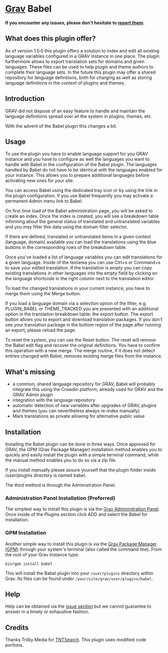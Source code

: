 # [Grav](http://getgrav.org) Babel

**If you encounter any issues, please don't hesitate
to [report
them](https://github.com/leotiger/grav-plugin-babel/issues).**


## What does this plugin offer?

As of version 1.0.0 this plugin offers a solution to index and edit all existing language variables configured in a GRAV instance
in one place. The plugin furthermore allows to export translation sets for domains and given languages. These files can be used to help
plugin and theme authors to complete their language sets. In the future this plugin may offer a shared repository for language definitions,
both for charging as well as storing language definitions in the context of plugins and themes.

## Introduction

GRAV did not dispose of an easy feature to handle and maintain the language definitions spread over all the system in plugins, themes, etc.

With the advent of the Babel plugin this changes a bit.

## Usage

To use the plugin you have to enable language support for you GRAV instance and you have to configure as well the languages you want to
handle with Babel in the configuration of the Babel plugin. The languages handled by Babel do not have to be identical with the languages enabled for your
instance. This allows you to prepare additional languages before activating new ones for your site.

You can access Babel using the dedicated tray icon or by using the link in the plugin configuration. If you use Babel frequently you may activate a permanent Admin menu link
to Babel.

On first time load of the Babel administration page, you will be asked to create an index. Once the index is created, you will see a breakdown
table informing about the general status of translated and untranslated variables and you may filter this data using the domain filter selector.

If there are defined, translated or untranslated items in a given context (language, domain) available you can load the translations using the 
blue buttons in the corresponding rows of the breakdown table.

Once you've loaded a list of language variables you can edit translations for a given language. Inside of the textarea you can use Ctrl+s or
Command+s to save your edited translation. If the translation is empty you can copy existing translations in other languages into the empty field by 
clicking on the language shortcode in the right column next to the translation editor.

To load the changed translations in your current instance, you have to merge them using the Merge button.

If you load a language domain via a selection option of the filter, e.g. PLUGIN_BABEL or THEME_TRACKED you are presented with an additional option
in the translation breakdown table: the export button. The export button allows you to export and download translation packages. If you don't see 
your translation package in the bottom region of the page after running an export, please reload the page.

To reset the system, you can use the Reset button. The reset will remove the Babel edit flag and recover the original definitions. You have to confirm this
operation with a new merge. The merge routine, if it does not detect entries changed with Babel, removes existing merge files from the instance.


## What's missing

* a common, shared language repository for GRAV, Babel will probably integrate this using the Crowdin platform, already used for GRAV and the GRAV
Admin plugin
* integration with the language repository
* automatic detection of new variables after upgrades of GRAV, plugins and themes (you can nevertheless always re-index manually)
* Mark translations as private allowing for alternative public value

## Installation

Installing the Babel plugin can be done in three ways. Once approved for GRAV, the GPM (Grav Package Manager) installation method enables you to quickly and easily install the plugin with a simple terminal command, while the manual method enables you to do so via a zip file.

If you install manually please assure yourself that the plugin folder inside /user/plugins directory is named babel.

The third method is through the Administration Panel.

### Administration Panel Installation (Preferred)

The simplest way to install this plugin is via the [Grav Admininitration Panel](https://learn.getgrav.org/admin-panel/plugins). Once inside of the Plugins section click ADD and select the 
Babel for installation.


### GPM Installation

Another simple way to install this plugin is via the [Grav Package Manager (GPM)](http://learn.getgrav.org/advanced/grav-gpm) through your system's terminal (also called the command line).  From the root of your Grav instance type:

    bin/gpm install babel

This will install the Babel plugin into your `/user/plugins` directory within Grav. Its files can be found under `/your/site/grav/user/plugins/babel`.

## Help

Help can be obtained via the [issue section](https://github.com/leotiger/grav-plugin-babel/issues) but we cannot guarantee to answer in a timely or exhaustive fashion.

## Credits

Thanks Trilby Media for [TNTSearch](https://github.com/trilbymedia/grav-plugin-tntsearch). This plugin uses modified code portions.


